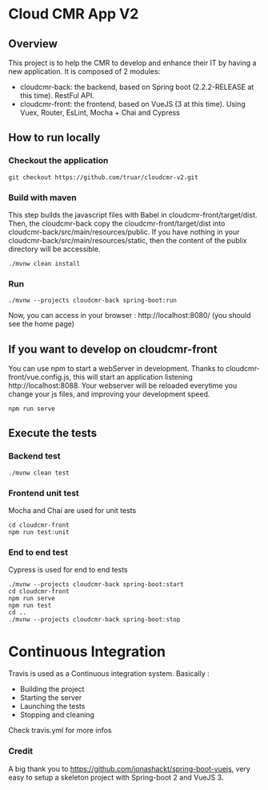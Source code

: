 # Cloud CMR App V2

## Overview
This project is to help the CMR to develop and enhance their IT by having a new application. It is composed of 2 modules: 
* cloudcmr-back: the backend, based on Spring boot (2.2.2-RELEASE at this time). RestFul API.
* cloudcmr-front: the frontend, based on VueJS (3 at this time). Using Vuex, Router, EsLint, Mocha + Chai and Cypress

## How to run locally

### Checkout the application
```
git checkout https://github.com/truar/cloudcmr-v2.git
```

### Build with maven
This step builds the javascript files with Babel in cloudcmr-front/target/dist. Then, the cloudcmr-back copy the cloudcmr-front/target/dist into cloudcmr-back/src/main/resources/public.
If you have nothing in your cloudcmr-back/src/main/resources/static, then the content of the publix directory will be accessible.
```
./mvnw clean install
```

### Run 
```
./mvnw --projects cloudcmr-back spring-boot:run
```
Now, you can access in your browser : http://localhost:8080/ (you should see the home page)

## If you want to develop on cloudcmr-front
You can use npm to start a webServer in development. Thanks to cloudcmr-front/vue.config.js, this will start an application listening http://localhost:8088.
Your webserver will be reloaded everytime you change your js files, and improving your development speed.
```
npm run serve
```
## Execute the tests
### Backend test
```
./mvnw clean test
```
### Frontend unit test
Mocha and Chai are used for unit tests
```
cd cloudcmr-front
npm run test:unit
```
### End to end test
Cypress is used for end to end tests
```
./mvnw --projects cloudcmr-back spring-boot:start
cd cloudcmr-front
npm run serve
npm run test
cd ..
./mvnw --projects cloudcmr-back spring-boot:stop
```

# Continuous Integration
Travis is used as a Continuous integration system. Basically :
* Building the project
* Starting the server
* Launching the tests
* Stopping and cleaning

Check travis.yml for more infos

### Credit
A big thank you to https://github.com/jonashackt/spring-boot-vuejs, very easy to setup a skeleton project with Spring-boot 2 and VueJS 3.